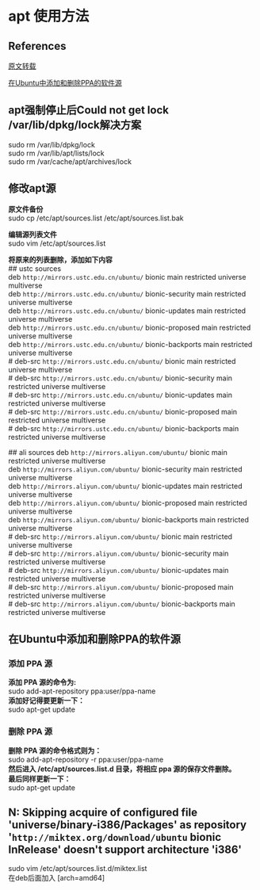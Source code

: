 # apt 使用方法

## References

[原文转载](https://blog.csdn.net/u011596455/article/details/60322568)

[在Ubuntu中添加和删除PPA的软件源](https://blog.csdn.net/lu_embedded/article/details/55803500)

## apt强制停止后Could not get lock /var/lib/dpkg/lock解决方案

sudo rm /var/lib/dpkg/lock  
sudo rm /var/lib/apt/lists/lock  
sudo rm /var/cache/apt/archives/lock  

## 修改apt源

**原文件备份**  
sudo cp /etc/apt/sources.list /etc/apt/sources.list.bak

**编辑源列表文件**  
sudo vim /etc/apt/sources.list

**将原来的列表删除，添加如下内容**  
\## ustc sources  
deb `http://mirrors.ustc.edu.cn/ubuntu/` bionic main restricted universe multiverse  
deb `http://mirrors.ustc.edu.cn/ubuntu/` bionic-security main restricted universe multiverse  
deb `http://mirrors.ustc.edu.cn/ubuntu/` bionic-updates main restricted universe multiverse  
deb `http://mirrors.ustc.edu.cn/ubuntu/` bionic-proposed main restricted universe multiverse  
deb `http://mirrors.ustc.edu.cn/ubuntu/` bionic-backports main restricted universe multiverse  
\# deb-src `http://mirrors.ustc.edu.cn/ubuntu/` bionic main restricted universe multiverse  
\# deb-src `http://mirrors.ustc.edu.cn/ubuntu/` bionic-security main restricted universe multiverse  
\# deb-src `http://mirrors.ustc.edu.cn/ubuntu/` bionic-updates main restricted universe multiverse  
\# deb-src `http://mirrors.ustc.edu.cn/ubuntu/` bionic-proposed main restricted universe multiverse  
\# deb-src `http://mirrors.ustc.edu.cn/ubuntu/` bionic-backports main restricted universe multiverse  

\## ali sources
deb `http://mirrors.aliyun.com/ubuntu/` bionic main restricted universe multiverse  
deb `http://mirrors.aliyun.com/ubuntu/` bionic-security main restricted universe multiverse  
deb `http://mirrors.aliyun.com/ubuntu/` bionic-updates main restricted universe multiverse  
deb `http://mirrors.aliyun.com/ubuntu/` bionic-proposed main restricted universe multiverse  
deb `http://mirrors.aliyun.com/ubuntu/` bionic-backports main restricted universe multiverse  
\# deb-src `http://mirrors.aliyun.com/ubuntu/` bionic main restricted universe multiverse  
\# deb-src `http://mirrors.aliyun.com/ubuntu/` bionic-security main restricted universe multiverse  
\# deb-src `http://mirrors.aliyun.com/ubuntu/` bionic-updates main restricted universe multiverse  
\# deb-src `http://mirrors.aliyun.com/ubuntu/` bionic-proposed main restricted universe multiverse  
\# deb-src `http://mirrors.aliyun.com/ubuntu/` bionic-backports main restricted universe multiverse  

## 在Ubuntu中添加和删除PPA的软件源

### 添加 PPA 源

**添加 PPA 源的命令为:**  
sudo add-apt-repository ppa:user/ppa-name  
**添加好记得要更新一下：**  
sudo apt-get update

### 删除 PPA 源

**删除 PPA 源的命令格式则为：**  
sudo add-apt-repository -r ppa:user/ppa-name  
**然后进入 /etc/apt/sources.list.d 目录，将相应 ppa 源的保存文件删除。**  
**最后同样更新一下：**  
sudo apt-get update

## N: Skipping acquire of configured file 'universe/binary-i386/Packages' as repository '`http://miktex.org/download/ubuntu` bionic InRelease' doesn't support architecture 'i386'

sudo vim /etc/apt/sources.list.d/miktex.list  
在deb后面加入 [arch=amd64]
